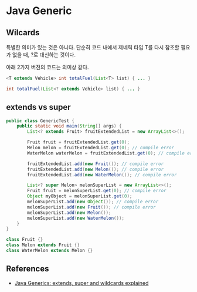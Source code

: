# Java Generic

## Wilcards

특별한 의미가 있는 것은 아니다. 단순히 코드 내에서 제네릭 타입 T를 다시 참조할 필요가 없을 때, ?로 대신하는 것이다.

아래 2가지 버전의 코드는 의미상 같다.

```java
<T extends Vehicle> int totalFuel(List<T> list) { ... }
```

```java
int totalFuel(List<? extends Vehicle> list) { ... }
```

## extends vs super

```java
public class GenericTest {
    public static void main(String[] args) {
        List<? extends Fruit> fruitExtendedList = new ArrayList<>();

        Fruit fruit = fruitExtendedList.get(0);
        Melon melon = fruitExtendedList.get(0); // compile error
        WaterMelon waterMelon = fruitExtendedList.get(0); // compile error

        fruitExtendedList.add(new Fruit()); // compile error
        fruitExtendedList.add(new Melon()); // compile error
        fruitExtendedList.add(new WaterMelon()); // compile error

        List<? super Melon> melonSuperList = new ArrayList<>();
        Fruit fruit = melonSuperList.get(0); // compile error
        Object myObject = melonSuperList.get(0);
        melonSuperList.add(new Object()); // compile error
        melonSuperList.add(new Fruit()); // compile error
        melonSuperList.add(new Melon());
        melonSuperList.add(new WaterMelon());
    }
}

class Fruit {}
class Melon extends Fruit {}
class WaterMelon extends Melon {}
```

## References

- [Java Generics: extends, super and wildcards explained](http://onewebsql.com/blog/generics-extends-super)

